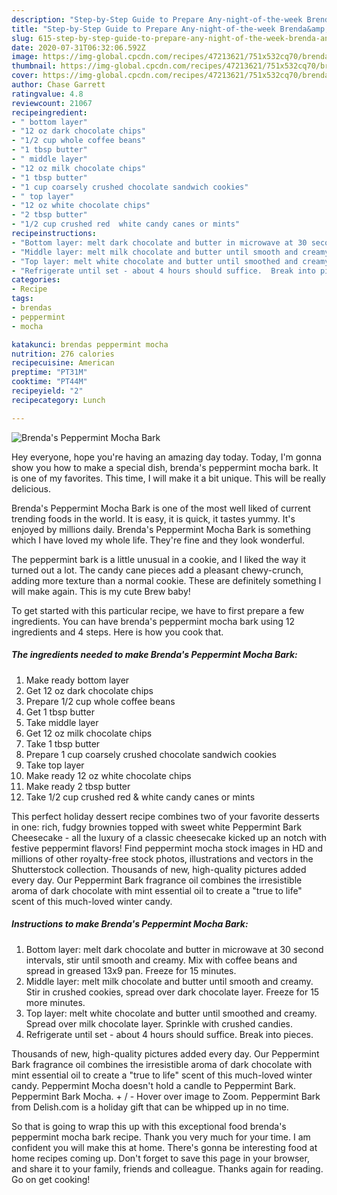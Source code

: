 ```yaml
---
description: "Step-by-Step Guide to Prepare Any-night-of-the-week Brenda&amp;#39;s Peppermint Mocha Bark"
title: "Step-by-Step Guide to Prepare Any-night-of-the-week Brenda&amp;#39;s Peppermint Mocha Bark"
slug: 615-step-by-step-guide-to-prepare-any-night-of-the-week-brenda-and-39-s-peppermint-mocha-bark
date: 2020-07-31T06:32:06.592Z
image: https://img-global.cpcdn.com/recipes/47213621/751x532cq70/brendas-peppermint-mocha-bark-recipe-main-photo.jpg
thumbnail: https://img-global.cpcdn.com/recipes/47213621/751x532cq70/brendas-peppermint-mocha-bark-recipe-main-photo.jpg
cover: https://img-global.cpcdn.com/recipes/47213621/751x532cq70/brendas-peppermint-mocha-bark-recipe-main-photo.jpg
author: Chase Garrett
ratingvalue: 4.8
reviewcount: 21067
recipeingredient:
- " bottom layer"
- "12 oz dark chocolate chips"
- "1/2 cup whole coffee beans"
- "1 tbsp butter"
- " middle layer"
- "12 oz milk chocolate chips"
- "1 tbsp butter"
- "1 cup coarsely crushed chocolate sandwich cookies"
- " top layer"
- "12 oz white chocolate chips"
- "2 tbsp butter"
- "1/2 cup crushed red  white candy canes or mints"
recipeinstructions:
- "Bottom layer: melt dark chocolate and butter in microwave at 30 second intervals, stir until smooth and creamy. Mix with coffee beans and spread in greased 13x9 pan.  Freeze for 15 minutes."
- "Middle layer: melt milk chocolate and butter until smooth and creamy.  Stir in crushed cookies, spread over dark chocolate layer.  Freeze for 15 more minutes."
- "Top layer: melt white chocolate and butter until smoothed and creamy.  Spread over milk chocolate layer.  Sprinkle with crushed candies."
- "Refrigerate until set - about 4 hours should suffice.  Break into pieces."
categories:
- Recipe
tags:
- brendas
- peppermint
- mocha

katakunci: brendas peppermint mocha 
nutrition: 276 calories
recipecuisine: American
preptime: "PT31M"
cooktime: "PT44M"
recipeyield: "2"
recipecategory: Lunch

---
```



![Brenda&#39;s Peppermint Mocha Bark](https://img-global.cpcdn.com/recipes/47213621/751x532cq70/brendas-peppermint-mocha-bark-recipe-main-photo.jpg)

Hey everyone, hope you're having an amazing day today. Today, I'm gonna show you how to make a special dish, brenda&#39;s peppermint mocha bark. It is one of my favorites. This time, I will make it a bit unique. This will be really delicious.

Brenda&#39;s Peppermint Mocha Bark is one of the most well liked of current trending foods in the world. It is easy, it is quick, it tastes yummy. It's enjoyed by millions daily. Brenda&#39;s Peppermint Mocha Bark is something which I have loved my whole life. They're fine and they look wonderful.

The peppermint bark is a little unusual in a cookie, and I liked the way it turned out a lot. The candy cane pieces add a pleasant chewy-crunch, adding more texture than a normal cookie. These are definitely something I will make again. This is my cute Brew baby!


To get started with this particular recipe, we have to first prepare a few ingredients. You can have brenda&#39;s peppermint mocha bark using 12 ingredients and 4 steps. Here is how you cook that.

<!--inarticleads1-->

##### The ingredients needed to make Brenda&#39;s Peppermint Mocha Bark:

1. Make ready  bottom layer
1. Get 12 oz dark chocolate chips
1. Prepare 1/2 cup whole coffee beans
1. Get 1 tbsp butter
1. Take  middle layer
1. Get 12 oz milk chocolate chips
1. Take 1 tbsp butter
1. Prepare 1 cup coarsely crushed chocolate sandwich cookies
1. Take  top layer
1. Make ready 12 oz white chocolate chips
1. Make ready 2 tbsp butter
1. Take 1/2 cup crushed red &amp; white candy canes or mints


This perfect holiday dessert recipe combines two of your favorite desserts in one: rich, fudgy brownies topped with sweet white Peppermint Bark Cheesecake - all the luxury of a classic cheesecake kicked up an notch with festive peppermint flavors! Find peppermint mocha stock images in HD and millions of other royalty-free stock photos, illustrations and vectors in the Shutterstock collection. Thousands of new, high-quality pictures added every day. Our Peppermint Bark fragrance oil combines the irresistible aroma of dark chocolate with mint essential oil to create a &#34;true to life&#34; scent of this much-loved winter candy. 

<!--inarticleads2-->

##### Instructions to make Brenda&#39;s Peppermint Mocha Bark:

1. Bottom layer: melt dark chocolate and butter in microwave at 30 second intervals, stir until smooth and creamy. Mix with coffee beans and spread in greased 13x9 pan.  Freeze for 15 minutes.
1. Middle layer: melt milk chocolate and butter until smooth and creamy.  Stir in crushed cookies, spread over dark chocolate layer.  Freeze for 15 more minutes.
1. Top layer: melt white chocolate and butter until smoothed and creamy.  Spread over milk chocolate layer.  Sprinkle with crushed candies.
1. Refrigerate until set - about 4 hours should suffice.  Break into pieces.


Thousands of new, high-quality pictures added every day. Our Peppermint Bark fragrance oil combines the irresistible aroma of dark chocolate with mint essential oil to create a &#34;true to life&#34; scent of this much-loved winter candy. Peppermint Mocha doesn&#39;t hold a candle to Peppermint Bark. Peppermint Bark Mocha. + / - Hover over image to Zoom. Peppermint Bark from Delish.com is a holiday gift that can be whipped up in no time. 

So that is going to wrap this up with this exceptional food brenda&#39;s peppermint mocha bark recipe. Thank you very much for your time. I am confident you will make this at home. There's gonna be interesting food at home recipes coming up. Don't forget to save this page in your browser, and share it to your family, friends and colleague. Thanks again for reading. Go on get cooking!
